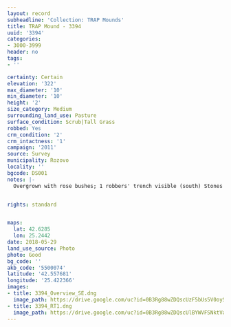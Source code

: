 ```yaml
---
layout: record
subheadline: 'Collection: TRAP Mounds'
title: TRAP Mound - 3394
uuid: '3394'
categories:
- 3000-3999
header: no
tags:
- ''

certainty: Certain
elevation: '322'
max_diameter: '10'
min_diameter: '10'
height: '2'
size_category: Medium
surrounding_land_use: Pasture
surface_condition: Scrub|Tall Grass
robbed: Yes
crm_condition: '2'
crm_intactness: '1'
campaign: '2011'
source: Survey
municipality: Rozovo
locality: ''
bgcode: DS001
notes: |-
  Overgrown with rose bushes; 1 robbers' trench visible (south) Stones from the burial chamber are visible on the surface;.


rights: standard


maps:
  lat: 42.6285
  lon: 25.2442
date: 2018-05-29
land_use_source: Photo
photo: Good
bg_code: ''
akb_code: '5500074'
latitude: '42.557681'
longitude: '25.422366'
images:
- title: 3394_Overview_SE.dng
  image_path: https://drive.google.com/uc?id=0B3Rg88wZDQscUzF5bUs5V0oyS1k
- title: 3394_RT1.dng
  image_path: https://drive.google.com/uc?id=0B3Rg88wZDQscUlBYWVFSNktVaEE
---
```

